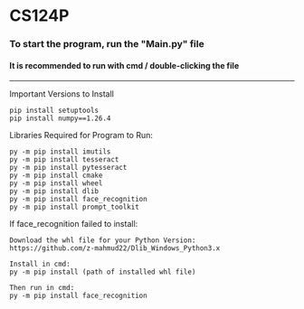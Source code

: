 # CS124P

### To start the program, run the "Main.py" file
#### It is recommended to run with cmd / double-clicking the file

---

Important Versions to Install
```
pip install setuptools
pip install numpy==1.26.4
```

Libraries Required for Program to Run:
```
py -m pip install imutils
py -m pip install tesseract
py -m pip install pytesseract
py -m pip install cmake
py -m pip install wheel
py -m pip install dlib
py -m pip install face_recognition
py -m pip install prompt_toolkit
```

If face_recognition failed to install:
```
Download the whl file for your Python Version:
https://github.com/z-mahmud22/Dlib_Windows_Python3.x

Install in cmd:
py -m pip install (path of installed whl file)

Then run in cmd:
py -m pip install face_recognition
```